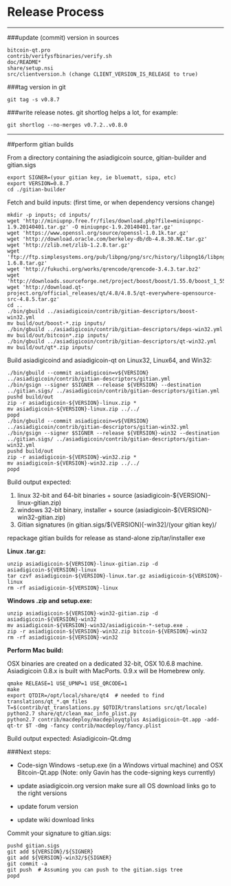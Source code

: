 Release Process
====================

* * *

###update (commit) version in sources


	bitcoin-qt.pro
	contrib/verifysfbinaries/verify.sh
	doc/README*
	share/setup.nsi
	src/clientversion.h (change CLIENT_VERSION_IS_RELEASE to true)

###tag version in git

	git tag -s v0.8.7

###write release notes. git shortlog helps a lot, for example:

	git shortlog --no-merges v0.7.2..v0.8.0

* * *

##perform gitian builds

 From a directory containing the asiadigicoin source, gitian-builder and gitian.sigs
  
	export SIGNER=(your gitian key, ie bluematt, sipa, etc)
	export VERSION=0.8.7
	cd ./gitian-builder

 Fetch and build inputs: (first time, or when dependency versions change)

	mkdir -p inputs; cd inputs/
	wget 'http://miniupnp.free.fr/files/download.php?file=miniupnpc-1.9.20140401.tar.gz' -O miniupnpc-1.9.20140401.tar.gz'
	wget 'https://www.openssl.org/source/openssl-1.0.1k.tar.gz'
	wget 'http://download.oracle.com/berkeley-db/db-4.8.30.NC.tar.gz'
	wget 'http://zlib.net/zlib-1.2.8.tar.gz'
	wget 'ftp://ftp.simplesystems.org/pub/libpng/png/src/history/libpng16/libpng-1.6.8.tar.gz'
	wget 'http://fukuchi.org/works/qrencode/qrencode-3.4.3.tar.bz2'
	wget 'http://downloads.sourceforge.net/project/boost/boost/1.55.0/boost_1_55_0.tar.bz2'
	wget 'http://download.qt-project.org/official_releases/qt/4.8/4.8.5/qt-everywhere-opensource-src-4.8.5.tar.gz'
	cd ..
	./bin/gbuild ../asiadigicoin/contrib/gitian-descriptors/boost-win32.yml
	mv build/out/boost-*.zip inputs/
	./bin/gbuild ../asiadigicoin/contrib/gitian-descriptors/deps-win32.yml
	mv build/out/bitcoin*.zip inputs/
	./bin/gbuild ../asiadigicoin/contrib/gitian-descriptors/qt-win32.yml
	mv build/out/qt*.zip inputs/

 Build asiadigicoind and asiadigicoin-qt on Linux32, Linux64, and Win32:
  
	./bin/gbuild --commit asiadigicoin=v${VERSION} ../asiadigicoin/contrib/gitian-descriptors/gitian.yml
	./bin/gsign --signer $SIGNER --release ${VERSION} --destination ../gitian.sigs/ ../asiadigicoin/contrib/gitian-descriptors/gitian.yml
	pushd build/out
	zip -r asiadigicoin-${VERSION}-linux.zip *
	mv asiadigicoin-${VERSION}-linux.zip ../../
	popd
	./bin/gbuild --commit asiadigicoin=v${VERSION} ../asiadigicoin/contrib/gitian-descriptors/gitian-win32.yml
	./bin/gsign --signer $SIGNER --release ${VERSION}-win32 --destination ../gitian.sigs/ ../asiadigicoin/contrib/gitian-descriptors/gitian-win32.yml
	pushd build/out
	zip -r asiadigicoin-${VERSION}-win32.zip *
	mv asiadigicoin-${VERSION}-win32.zip ../../
	popd

  Build output expected:

  1. linux 32-bit and 64-bit binaries + source (asiadigicoin-${VERSION}-linux-gitian.zip)
  2. windows 32-bit binary, installer + source (asiadigicoin-${VERSION}-win32-gitian.zip)
  3. Gitian signatures (in gitian.sigs/${VERSION}[-win32]/(your gitian key)/

repackage gitian builds for release as stand-alone zip/tar/installer exe

**Linux .tar.gz:**

	unzip asiadigicoin-${VERSION}-linux-gitian.zip -d asiadigicoin-${VERSION}-linux
	tar czvf asiadigicoin-${VERSION}-linux.tar.gz asiadigicoin-${VERSION}-linux
	rm -rf asiadigicoin-${VERSION}-linux

**Windows .zip and setup.exe:**

	unzip asiadigicoin-${VERSION}-win32-gitian.zip -d asiadigicoin-${VERSION}-win32
	mv asiadigicoin-${VERSION}-win32/asiadigicoin-*-setup.exe .
	zip -r asiadigicoin-${VERSION}-win32.zip bitcoin-${VERSION}-win32
	rm -rf asiadigicoin-${VERSION}-win32

**Perform Mac build:**

  OSX binaries are created on a dedicated 32-bit, OSX 10.6.8 machine.
  Asiadigicoin 0.8.x is built with MacPorts.  0.9.x will be Homebrew only.

	qmake RELEASE=1 USE_UPNP=1 USE_QRCODE=1
	make
	export QTDIR=/opt/local/share/qt4  # needed to find translations/qt_*.qm files
	T=$(contrib/qt_translations.py $QTDIR/translations src/qt/locale)
	python2.7 share/qt/clean_mac_info_plist.py
	python2.7 contrib/macdeploy/macdeployqtplus Asiadigicoin-Qt.app -add-qt-tr $T -dmg -fancy contrib/macdeploy/fancy.plist

 Build output expected: Asiadigicoin-Qt.dmg

###Next steps:

* Code-sign Windows -setup.exe (in a Windows virtual machine) and
  OSX Bitcoin-Qt.app (Note: only Gavin has the code-signing keys currently)

* update asiadigicoin.org version
  make sure all OS download links go to the right versions

* update forum version

* update wiki download links

Commit your signature to gitian.sigs:

	pushd gitian.sigs
	git add ${VERSION}/${SIGNER}
	git add ${VERSION}-win32/${SIGNER}
	git commit -a
	git push  # Assuming you can push to the gitian.sigs tree
	popd

